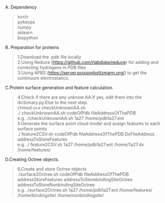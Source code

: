 A. Dependency
>torch<br>
>pykeops<br>
>numpy<br>
>sklearn<br>
>biopython<br>

B. Preparation for proteins
>1.Download the .pdb file locally<br>
>2.Using Reduce (https://github.com/rlabduke/reduce) for adding and correcting hydrogens in PDB files<br>
>3.Using APBS (https://server.poissonboltzmann.org/) to get the continuum electrostatics.<br>

C.Protein surface generation and feature calculation.
>4.Check if there are any unknow AA.If yes, edit them into the dictionary.py.Else to the next step. <br>
chmod u+x checkUnknownAA.sh<br>
./ checkUnknownAA.sh codeOfPdb fileAddressOfThePDB<br>
e.g. ./checkUnknownAA.sh 1a27 /home/pdb1a27.ent<br>
>5.Generate the surface point cloud model and assign features to each surface points<br>
./ feature2CSV.sh codeOfPdb fileAddressOfThePDB DxFileAddress addressToStoreFeatures<br>
e.g. ./ feature2CSV.sh 1a27 /home/pdb1a27.ent /home/1a27.dx /home/features/<br>

D.Creating Octree objects.
>6.Create and store Octree objects<br>
./surface2Octree.sh codeOfPdb fileAddressOfThePDB addressStoreFeatures addressToStorebindingSiteOctree addressToStoreNonbindingSiteOctree<br>
e.g. ./surface2Octree.sh 1a27 /home/pdb1a27.ent /home/features/ /home/bindingsite/ /home/nonbindingsite/<br>

